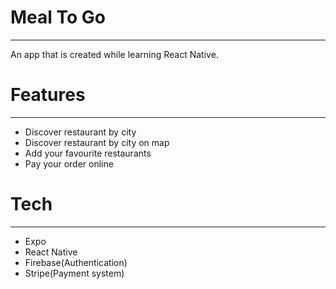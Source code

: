 # Meal To Go

---

An app that is created while learning React Native.

# Features

---

- Discover restaurant by city
- Discover restaurant by city on map
- Add your favourite restaurants
- Pay your order online

# Tech

---

- Expo
- React Native
- Firebase(Authentication)
- Stripe(Payment system)
